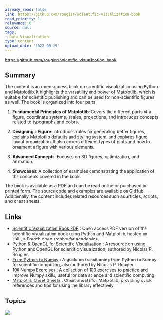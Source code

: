 ```yaml
---
already_read: false
link: https://github.com/rougier/scientific-visualization-book
read_priority: 1
relevance: 0
source: null
tags:
- Data_Visualization
type: Content
upload_date: '2022-09-29'
---
```


https://github.com/rougier/scientific-visualization-book
## Summary

The content is an open-access book on scientific visualization using Python and Matplotlib. It highlights the versatility and power of Matplotlib, which is suitable for scientific publishing and can be used for non-scientific figures as well. The book is organized into four parts:

1. **Fundamental Principles of Matplotlib**: Covers the different parts of a figure, coordinate systems, scales, projections, and introduces concepts related to typography and colors.

2. **Designing a Figure**: Introduces rules for generating better figures, explains Matplotlib defaults and styling system, and explores figure layout organization. It also covers different types of plots and how to ornament a figure with various elements.

3. **Advanced Concepts**: Focuses on 3D figures, optimization, and animation.

4. **Showcases**: A collection of examples demonstrating the application of the concepts covered in the book.

The book is available as a PDF and can be read online or purchased in printed form. The source code and examples are available on GitHub. Additionally, the content includes related resources such as articles, scripts, and cheat sheets.
## Links

- [Scientific Visualization Book PDF](https://hal.inria.fr/hal-03427242/document) : Open access PDF version of the scientific visualization book using Python and Matplotlib, hosted on HAL, a French open archive for academics.
- [Python & OpenGL for Scientific Visualization](https://www.labri.fr/perso/nrougier/python-opengl/) : A resource on using Python and OpenGL for scientific visualization, authored by Nicolas P. Rougier.
- [From Python to Numpy](https://www.labri.fr/perso/nrougier/from-python-to-numpy/) : A guide on transitioning from Python to Numpy for scientific computing, also authored by Nicolas P. Rougier.
- [100 Numpy Exercises](https://github.com/rougier/numpy-100) : A collection of 100 exercises to practice and improve Numpy skills, useful for data science and scientific computing.
- [Matplotlib Cheat Sheets](https://github.com/matplotlib/cheatsheets) : Cheat sheets for Matplotlib, providing quick references and tips for using the library effectively.

## Topics

![](topics/Library/Matplotlib)